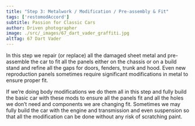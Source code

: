 ```yaml
---
title: "Step 3: Metalwork / Modification / Pre-assembly & Fit"
tags: ['restomodAccord']
subtitle: Passion for Classic Cars
author: Driven photographer
image: ./src/_images/67_dart_vader_graffiti.jpg
altTag: 67 Dart Vader
---
```

In this step we repair (or replace) all the damaged sheet metal and pre-assemble the car to fit all the panels either on the chassis or on a build stand and refine all the gaps for doors, fenders, trunk and hood. Even new reproduction panels sometimes require significant modifications in metal to ensure proper fit.

If we’re doing body modifications we do them all in this step and fully build the basic car with these mods to ensure all the panels fit and all the holes we don’t need and components we are changing fit. Sometimes we may fully build the car with the engine and transmission and even suspension so that all the modification can be done without any risk of scratching paint.